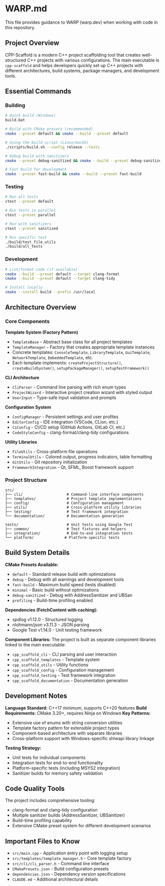 # WARP.md

This file provides guidance to WARP (warp.dev) when working with code in this repository.

## Project Overview

CPP-Scaffold is a modern C++ project scaffolding tool that creates well-structured C++ projects with various configurations. The main executable is `cpp-scaffold` and helps developers quickly set up C++ projects with different architectures, build systems, package managers, and development tools.

## Essential Commands

### Building
```bash
# Quick build (Windows)
build.bat

# Build with CMake presets (recommended)
cmake --preset default && cmake --build --preset default

# Using the build script (Linux/macOS)
./scripts/build.sh --config release --tests

# Debug build with sanitizers  
cmake --preset debug-sanitized && cmake --build --preset debug-sanitized

# Fast build for development
cmake --preset fast-build && cmake --build --preset fast-build
```

### Testing
```bash
# Run all tests
ctest --preset default

# Run tests in parallel
ctest --preset parallel

# Run with sanitizers
ctest --preset sanitized

# Run specific test
./build/test_file_utils
./build/all_tests
```

### Development
```bash
# Lint/format code (if available)
cmake --build --preset default --target clang-format
cmake --build --preset default --target clang-tidy

# Install locally
cmake --install build --prefix /usr/local
```

## Architecture Overview

### Core Components

**Template System (Factory Pattern)**
- `TemplateBase` - Abstract base class for all project templates
- `TemplateManager` - Factory that creates appropriate template instances
- Concrete templates: `ConsoleTemplate`, `LibraryTemplate`, `GuiTemplate`, `NetworkTemplate`, `EmbeddedTemplate`, etc.
- Each template implements: `createProjectStructure()`, `createBuildSystem()`, `setupPackageManager()`, `setupTestFramework()`

**CLI Architecture**
- `CliParser` - Command line parsing with rich enum types
- `ProjectWizard` - Interactive project creation wizard with styled output
- `UserInput` - Type-safe input validation and prompts

**Configuration System** 
- `ConfigManager` - Persistent settings and user profiles
- `EditorConfig` - IDE integration (VSCode, CLion, etc.)
- `CiConfig` - CI/CD setup (GitHub Actions, GitLab CI, etc.)
- `CodeStyleConfig` - clang-format/clang-tidy configurations

**Utility Libraries**
- `FileUtils` - Cross-platform file operations
- `TerminalUtils` - Colored output, progress indicators, table formatting
- `GitUtils` - Git repository initialization
- `FrameworkIntegration` - Qt, SFML, Boost framework support

### Project Structure
```
src/
├── cli/                    # Command-line interface components
├── templates/              # Project template implementations
├── config/                 # Configuration management
├── utils/                  # Cross-platform utility libraries
├── testing/                # Test framework integration
└── documentation/          # Documentation generation

tests/                      # Unit tests using Google Test
├── common/                 # Test fixtures and helpers
├── integration/            # End-to-end integration tests
└── platform/              # Platform-specific tests
```

## Build System Details

**CMake Presets Available:**
- `default` - Standard release build with optimizations
- `debug` - Debug with all warnings and development tools
- `fast-build` - Maximum build speed (tests disabled)
- `minimal` - Basic build without optimizations
- `debug-sanitized` - Debug with AddressSanitizer and UBSan
- `profiling` - Build-time profiling enabled

**Dependencies (FetchContent with caching):**
- spdlog v1.12.0 - Structured logging
- nlohmann/json v3.11.3 - JSON parsing
- Google Test v1.14.0 - Unit testing framework

**Component Libraries:**
The project is built as separate component libraries linked to the main executable:
- `cpp_scaffold_cli` - CLI parsing and user interaction
- `cpp_scaffold_templates` - Template system
- `cpp_scaffold_utils` - Utility functions
- `cpp_scaffold_config` - Configuration management
- `cpp_scaffold_testing` - Test framework integration
- `cpp_scaffold_documentation` - Documentation generation

## Development Notes

**Language Standard:** C++17 minimum, supports C++20 features
**Build Requirements:** CMake 3.20+, requires Ninja on Windows
**Key Patterns:**
- Extensive use of enums with string conversion utilities
- Template factory pattern for extensible project types
- Component-based architecture with separate libraries
- Cross-platform support with Windows-specific shlwapi library linkage

**Testing Strategy:**
- Unit tests for individual components
- Integration tests for end-to-end functionality  
- Platform-specific tests (including MSYS2 integration)
- Sanitizer builds for memory safety validation

## Code Quality Tools

The project includes comprehensive tooling:
- clang-format and clang-tidy configuration
- Multiple sanitizer builds (AddressSanitizer, UBSanitizer)
- Build-time profiling capability
- Extensive CMake preset system for different development scenarios

## Important Files to Know

- `src/main.cpp` - Application entry point with logging setup
- `src/templates/template_manager.h` - Core template factory
- `src/cli/cli_parser.h` - Command line interface
- `CMakePresets.json` - Build configuration presets
- `dependencies.json` - Dependency version specifications
- `CLAUDE.md` - Additional architectural details
